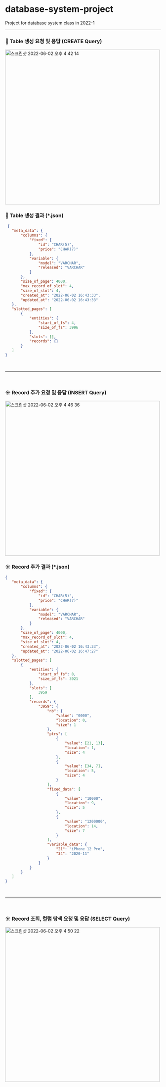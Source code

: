 # database-system-project
Project for database system class in 2022-1

---

### 🦋 Table 생성 요청 및 응답 (CREATE Query)
<img width="500" alt="스크린샷 2022-06-02 오후 4 42 14" src="https://user-images.githubusercontent.com/39653584/171579649-a5111c7e-99c6-4bca-8b5b-ec1a0e28ed0f.png">

### 🦋 Table 생성 결과 (*.json) 

 ```JSON
  {
	"meta_data": {
		"columns": {
			"fixed": {
				"id": "CHAR(5)",
				"price": "CHAR(7)"
			},
			"variable": {
				"model": "VARCHAR",
				"released": "VARCHAR"
			}
		},
		"size_of_page": 4000,
		"max_record_of_slot": 4,
		"size_of_slot": 4,
		"created_at": "2022-06-02 16:43:33",
		"updated_at": "2022-06-02 16:43:33"
	},
	"slotted_pages": [
		{
			"entities": {
				"start_of_fs": 4,
				"size_of_fs": 3996
			},
			"slots": [],
			"records": {}
		}
	]
}
```

<br>

---

<br>

### ☀️ Record 추가 요청 및 응답 (INSERT Query)
<img width="500" alt="스크린샷 2022-06-02 오후 4 46 36" src="https://user-images.githubusercontent.com/39653584/171580489-8d087d89-ce09-49dd-a7ed-1dbcc48f18a9.png">


### ☀️ Record 추가 결과 (*.json) 

 ```JSON
{
	"meta_data": {
		"columns": {
			"fixed": {
				"id": "CHAR(5)",
				"price": "CHAR(7)"
			},
			"variable": {
				"model": "VARCHAR",
				"released": "VARCHAR"
			}
		},
		"size_of_page": 4000,
		"max_record_of_slot": 4,
		"size_of_slot": 4,
		"created_at": "2022-06-02 16:43:33",
		"updated_at": "2022-06-02 16:47:27"
	},
	"slotted_pages": [
		{
			"entities": {
				"start_of_fs": 8,
				"size_of_fs": 3921
			},
			"slots": [
				3959
			],
			"records": {
				"3959": {
					"nb": {
						"value": "0000",
						"location": 0,
						"size": 1
					},
					"ptrs": [
						{
							"value": [21, 13],
							"location": 1,
							"size": 4
						},
						{
							"value": [34, 7],
							"location": 5,
							"size": 4
						}
					],
					"fixed_data": [
						{
							"value": "10000",
							"location": 9,
							"size": 5
						},
						{
							"value": "1200000",
							"location": 14,
							"size": 7
						}
					],
					"variable_data": {
						"21": "iPhone 12 Pro",
						"34": "2020-11"
					}
				}
			}
		}
	]
}
```

<br>

---

<br>

### ☀️ Record 조회, 컬럼 탕색 요청 및 응답 (SELECT Query)
<img width="500" alt="스크린샷 2022-06-02 오후 4 50 22" src="https://user-images.githubusercontent.com/39653584/171581210-718dcb94-d578-4432-a30f-5b885502f511.png">

